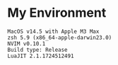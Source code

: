 # My Environment
```
MacOS v14.5 with Apple M3 Max
zsh 5.9 (x86_64-apple-darwin23.0)
NVIM v0.10.1
Build type: Release
LuaJIT 2.1.1724512491
```
